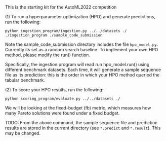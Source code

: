 This is the starting kit for the AutoML2022 competition

(1) To run a hyperparameter optimization (HPO) and generate predictions, run the following: 
```
python ingestion_program/ingestion.py ../../datasets ./ ./ingestion_program ./sample_code_submission
```

Note the sample_code_submission directory includes the file `hpo_model.py`. Currently its set as a random search baseline.
To implement your own HPO method, please modify the run() function. 

Specifically, the ingestion program will read run hpo_model.run() using different benchmark datasets.
Each time, it will generate a sample sequence file as its prediction: this is the order in which your HPO method queried the tabular benchmark. 

(2) To score your HPO results, run the following:
```
python scoring_program/evaluate.py ../../datasets ./
```
We will be looking at the fixed-budget (fb) metric, which measures how many Pareto solutions were found under a fixed budget.

TODO: From the above command, the sample sequence file and prediction results are stored in the current directory (see `*.predict` and `*.result`). This may be changed. 
